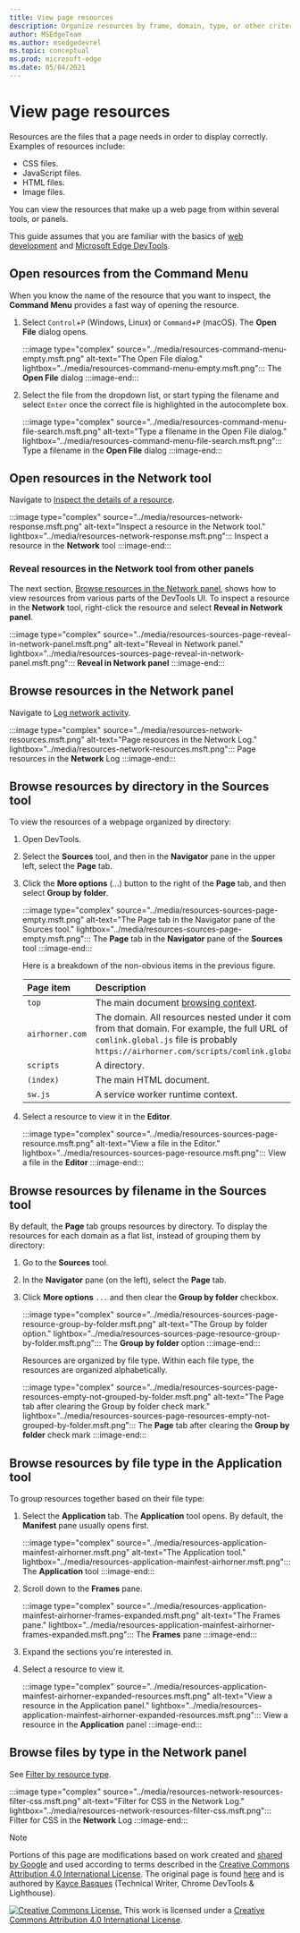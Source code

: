```yaml
---
title: View page resources
description: Organize resources by frame, domain, type, or other criteria.
author: MSEdgeTeam
ms.author: msedgedevrel
ms.topic: conceptual
ms.prod: microsoft-edge
ms.date: 05/04/2021
---
```

<!-- Copyright Kayce Basques

   Licensed under the Apache License, Version 2.0 (the "License");
   you may not use this file except in compliance with the License.
   You may obtain a copy of the License at

       https://www.apache.org/licenses/LICENSE-2.0

   Unless required by applicable law or agreed to in writing, software
   distributed under the License is distributed on an "AS IS" BASIS,
   WITHOUT WARRANTIES OR CONDITIONS OF ANY KIND, either express or implied.
   See the License for the specific language governing permissions and
   limitations under the License.  -->
# View page resources

Resources are the files that a page needs in order to display correctly.  Examples of resources include:
*  CSS files.
*  JavaScript files.
*  HTML files.
*  Image files.

You can view the resources that make up a web page from within several tools, or panels.

This guide assumes that you are familiar with the basics of [web development](https://developer.mozilla.org/docs/Learn) and [Microsoft Edge DevTools](../../devtools-guide-chromium/index.md).


<!-- ====================================================================== -->
## Open resources from the Command Menu

When you know the name of the resource that you want to inspect, the **Command Menu** provides a fast way of opening the resource.

1.  Select `Control`+`P` (Windows, Linux) or `Command`+`P` (macOS).  The **Open File** dialog opens.

    :::image type="complex" source="../media/resources-command-menu-empty.msft.png" alt-text="The Open File dialog." lightbox="../media/resources-command-menu-empty.msft.png":::
       The **Open File** dialog
    :::image-end:::

1.  Select the file from the dropdown list, or start typing the filename and select `Enter` once the correct file is highlighted in the autocomplete box.

    :::image type="complex" source="../media/resources-command-menu-file-search.msft.png" alt-text="Type a filename in the Open File dialog." lightbox="../media/resources-command-menu-file-search.msft.png":::
       Type a filename in the **Open File** dialog
    :::image-end:::


<!-- ====================================================================== -->
## Open resources in the Network tool

Navigate to [Inspect the details of a resource](../network/index.md#inspect-the-details-of-the-resource).

:::image type="complex" source="../media/resources-network-response.msft.png" alt-text="Inspect a resource in the Network tool." lightbox="../media/resources-network-response.msft.png":::
   Inspect a resource in the **Network** tool
:::image-end:::

### Reveal resources in the Network tool from other panels

The next section, [Browse resources in the Network panel](#browse-resources-in-the-network-panel), shows how to view resources from various parts of the DevTools UI.  To inspect a resource in the **Network** tool, right-click the resource and select **Reveal in Network panel**.

:::image type="complex" source="../media/resources-sources-page-reveal-in-network-panel.msft.png" alt-text="Reveal in Network panel." lightbox="../media/resources-sources-page-reveal-in-network-panel.msft.png":::
   **Reveal in Network panel**
:::image-end:::


<!-- ====================================================================== -->
## Browse resources in the Network panel

Navigate to [Log network activity](../network/index.md#log-network-activity).

:::image type="complex" source="../media/resources-network-resources.msft.png" alt-text="Page resources in the Network Log." lightbox="../media/resources-network-resources.msft.png":::
   Page resources in the **Network** Log
:::image-end:::


<!-- ====================================================================== -->
## Browse resources by directory in the Sources tool

To view the resources of a webpage organized by directory:

1.  Open DevTools.

1.  Select the **Sources** tool, and then in the **Navigator** pane in the upper left, select the **Page** tab.

1.  Click the **More options** (...) button to the right of the **Page** tab, and then select **Group by folder**.

    :::image type="complex" source="../media/resources-sources-page-empty.msft.png" alt-text="The Page tab in the Navigator pane of the Sources tool." lightbox="../media/resources-sources-page-empty.msft.png":::
       The **Page** tab in the **Navigator** pane of the **Sources** tool
    :::image-end:::

    Here is a breakdown of the non-obvious items in the previous figure.

    | Page item | Description |
    |:--- |:--- |
    | `top` | The main document [browsing context](https://developer.mozilla.org/docs/Web/HTML/Element/iframe). |
    | `airhorner.com` | The domain.  All resources nested under it come from that domain.  For example, the full URL of the `comlink.global.js` file is probably `https://airhorner.com/scripts/comlink.global.js`. |
    | `scripts` | A directory. |
    | `(index)` | The main HTML document. |
    | `sw.js` | A service worker runtime context. |

1.  Select a resource to view it in the **Editor**.

    :::image type="complex" source="../media/resources-sources-page-resource.msft.png" alt-text="View a file in the Editor." lightbox="../media/resources-sources-page-resource.msft.png":::
       View a file in the **Editor**
    :::image-end:::


<!-- ====================================================================== -->
## Browse resources by filename in the Sources tool

By default, the **Page** tab groups resources by directory.  To display the resources for each domain as a flat list, instead of grouping them by directory:

1.  Go to the **Sources** tool.

1.  In the **Navigator** pane (on the left), select the **Page** tab.

1.  Click **More options** `...` and then clear the **Group by folder** checkbox.

    :::image type="complex" source="../media/resources-sources-page-resource-group-by-folder.msft.png" alt-text="The Group by folder option." lightbox="../media/resources-sources-page-resource-group-by-folder.msft.png":::
       The **Group by folder** option
    :::image-end:::

    Resources are organized by file type.  Within each file type, the resources are organized alphabetically.

    :::image type="complex" source="../media/resources-sources-page-resources-empty-not-grouped-by-folder.msft.png" alt-text="The Page tab after clearing the Group by folder check mark." lightbox="../media/resources-sources-page-resources-empty-not-grouped-by-folder.msft.png":::
       The **Page** tab after clearing the **Group by folder** check mark
    :::image-end:::


<!-- ====================================================================== -->
## Browse resources by file type in the **Application** tool

To group resources together based on their file type:

1.  Select the **Application** tab.  The **Application** tool opens.  By default, the **Manifest** pane usually opens first.

    :::image type="complex" source="../media/resources-application-mainfest-airhorner.msft.png" alt-text="The Application tool." lightbox="../media/resources-application-mainfest-airhorner.msft.png":::
       The **Application** tool
    :::image-end:::

1.  Scroll down to the **Frames** pane.

    :::image type="complex" source="../media/resources-application-mainfest-airhorner-frames-expanded.msft.png" alt-text="The Frames pane." lightbox="../media/resources-application-mainfest-airhorner-frames-expanded.msft.png":::
       The **Frames** pane
    :::image-end:::

1.  Expand the sections you're interested in.

1.  Select a resource to view it.

    :::image type="complex" source="../media/resources-application-mainfest-airhorner-expanded-resources.msft.png" alt-text="View a resource in the Application panel." lightbox="../media/resources-application-mainfest-airhorner-expanded-resources.msft.png":::
       View a resource in the **Application** panel
    :::image-end:::


<!-- ====================================================================== -->
## Browse files by type in the Network panel

See [Filter by resource type](../network/index.md#filter-by-resource-type).

:::image type="complex" source="../media/resources-network-resources-filter-css.msft.png" alt-text="Filter for CSS in the Network Log." lightbox="../media/resources-network-resources-filter-css.msft.png":::
   Filter for CSS in the **Network** Log
:::image-end:::


<!-- ====================================================================== -->
> [!NOTE]
> Portions of this page are modifications based on work created and [shared by Google](https://developers.google.com/terms/site-policies) and used according to terms described in the [Creative Commons Attribution 4.0 International License](https://creativecommons.org/licenses/by/4.0).
> The original page is found [here](https://developers.google.com/web/tools/chrome-devtools/resources/index) and is authored by [Kayce Basques](https://developers.google.com/web/resources/contributors#kayce-basques) (Technical Writer, Chrome DevTools \& Lighthouse).

[![Creative Commons License.](https://i.creativecommons.org/l/by/4.0/88x31.png)](https://creativecommons.org/licenses/by/4.0)
This work is licensed under a [Creative Commons Attribution 4.0 International License](https://creativecommons.org/licenses/by/4.0).

